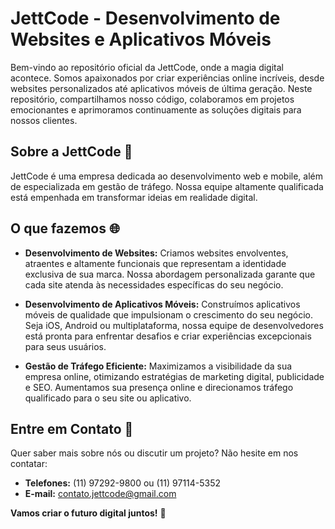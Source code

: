 # JettCode - Desenvolvimento de Websites e Aplicativos Móveis

Bem-vindo ao repositório oficial da JettCode, onde a magia digital acontece. Somos apaixonados por criar experiências online incríveis, desde websites personalizados até aplicativos móveis de última geração. Neste repositório, compartilhamos nosso código, colaboramos em projetos emocionantes e aprimoramos continuamente as soluções digitais para nossos clientes.

## Sobre a JettCode 🚀

JettCode é uma empresa dedicada ao desenvolvimento web e mobile, além de especializada em gestão de tráfego. Nossa equipe altamente qualificada está empenhada em transformar ideias em realidade digital.

## O que fazemos 🌐

- **Desenvolvimento de Websites:** Criamos websites envolventes, atraentes e altamente funcionais que representam a identidade exclusiva de sua marca. Nossa abordagem personalizada garante que cada site atenda às necessidades específicas do seu negócio.

- **Desenvolvimento de Aplicativos Móveis:** Construímos aplicativos móveis de qualidade que impulsionam o crescimento do seu negócio. Seja iOS, Android ou multiplataforma, nossa equipe de desenvolvedores está pronta para enfrentar desafios e criar experiências excepcionais para seus usuários.

- **Gestão de Tráfego Eficiente:** Maximizamos a visibilidade da sua empresa online, otimizando estratégias de marketing digital, publicidade e SEO. Aumentamos sua presença online e direcionamos tráfego qualificado para o seu site ou aplicativo.

## Entre em Contato 📧

Quer saber mais sobre nós ou discutir um projeto? Não hesite em nos contatar:

- **Telefones:** (11) 97292-9800 ou (11) 97114-5352
- **E-mail:** contato.jettcode@gmail.com

**Vamos criar o futuro digital juntos!** 🚀
